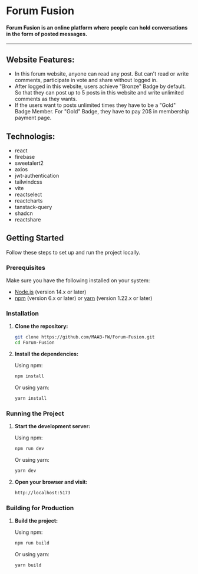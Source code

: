 # Forum Fusion

#### Forum Fusion is an online platform where people can hold conversations in the form of posted messages.
<hr>

<!--
**admin username:** <pre>`a@b.com`</pre>

**admin password:** <pre>`********`</pre>

## Website Live Link:

-   [Live Server](https://maab-fw-assignment-12.vercel.app/)

-->

## Website Features:

- In this forum website, anyone can read any post. But can't read or write comments, participate in vote and share without logged in.
- After logged in this website, users achieve "Bronze" Badge by default. So that they can post up to 5 posts in this website and write unlimited comments as they wants.
- If the users want to posts unlimited times they have to be a "Gold" Badge Member. For "Gold" Badge, they have to pay 20$ in membership payment page.

<!-- 
1. In this forum website, anyone can read any post. But can't read or write comments, participate in vote and share without logged in.
2. After logged in this website, users achieve "Bronze" Badge by default. So that they can post up to 5 posts in this website and write unlimited comments as they wants.
3. If the users want to posts unlimited times they have to be a "Gold" Badge Member. For "Gold" Badge, they have to pay 20$ in membership payment page.
4. After successful payment users can see their membership status in membership page and My Profile - Dashboard Page.
5. Users can add post, manage post, report comments that they got for their post.
6. This website has also Admin Dashboard, which routes can be access for only fot admin.
7. An Admin can check how many total posts, total comments and total users have in this website. Also there are a pie chart below with that information. Admin can add tags from this page which tags can be select when a user post anything is this forum website.
8. An Admin can make another user as an admin by "Make Admin" button in Manage Users page.
9. Admin can view and take action(delete comment) all reports about comments in Reported Comments Page.
10. Admin can make an announcement from "Make Announcement" page for all users or non-users on this "Forum Fusion" website. 
-->
## Technologis:
- react
- firebase
- sweetalert2
- axios
- jwt-authentication
- tailwindcss
- vite
- reactselect
- reactcharts
- tanstack-query
- shadcn
- reactshare

## Getting Started

Follow these steps to set up and run the project locally.

### Prerequisites

Make sure you have the following installed on your system:

- [Node.js](https://nodejs.org/) (version 14.x or later)
- [npm](https://www.npmjs.com/) (version 6.x or later) or [yarn](https://yarnpkg.com/) (version 1.22.x or later)

### Installation

1. **Clone the repository:**

    ```sh
    git clone https://github.com/MAAB-FW/Forum-Fusion.git
    cd Forum-Fusion
    ```

2. **Install the dependencies:**

    Using npm:
    ```sh
    npm install
    ```

    Or using yarn:
    ```sh
    yarn install
    ```

### Running the Project

1. **Start the development server:**

    Using npm:
    ```sh
    npm run dev
    ```

    Or using yarn:
    ```sh
    yarn dev
    ```

2. **Open your browser and visit:**

    ```sh
    http://localhost:5173
    ```

### Building for Production

1. **Build the project:**

    Using npm:
    ```sh
    npm run build
    ```

    Or using yarn:
    ```sh
    yarn build
    ```
